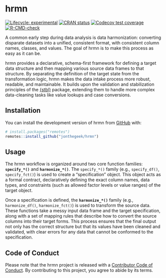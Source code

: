 
<!-- README.md is generated from README.Rmd. Please edit that file -->

# hrmn

<!-- badges: start -->

[![Lifecycle:
experimental](https://img.shields.io/badge/lifecycle-experimental-orange.svg)](https://lifecycle.r-lib.org/articles/stages.html#experimental)
[![CRAN
status](https://www.r-pkg.org/badges/version/hrmn)](https://CRAN.R-project.org/package=hrmn)
[![Codecov test
coverage](https://codecov.io/gh/jonthegeek/hrmn/graph/badge.svg)](https://app.codecov.io/gh/jonthegeek/hrmn)
[![R-CMD-check](https://github.com/jonthegeek/hrmn/actions/workflows/R-CMD-check.yaml/badge.svg)](https://github.com/jonthegeek/hrmn/actions/workflows/R-CMD-check.yaml)
<!-- badges: end -->

A common early step during data analysis is data harmonization:
converting disparate datasets into a unified, consistent format, with
consistent column names, classes, and values. The goal of hrmn is to
make this process as easy as it can be.

hrmn provides a declarative, schema-first framework for defining a
target data structure and then mapping various source data frames to
that structure. By separating the definition of the target state from
the transformation logic, hrmn makes the data intake process more
robust, readable, and maintainable. It builds upon the validation and
stabilization principles of the [{stbl}](https://stbl.api2r.org)
package, extending them to handle more complex data-cleaning tasks like
value lookups and case conversions.

## Installation

You can install the development version of hrmn from
[GitHub](https://github.com/) with:

``` r
# install.packages("remotes")
remotes::install_github("jonthegeek/hrmn")
```

## Usage

The hrmn workflow is organized around two core function families:
**`specify_*()`** and **`harmonize_*()`**. The `specify_*()` family
(e.g., `specify_df()`, `specify_fct()`) is used to create a
“specification” object. This object acts as a formal contract,
declaratively defining the exact column names, data types, and
constraints (such as allowed factor levels or value ranges) of the
target object.

Once a specification is defined, the **`harmonize_*()`** family (e.g.,
`harmonize_df()`, `harmonize_fct()`) is used to transform the source
data. These functions take a messy input data frame and the target
specification, along with a set of mapping rules that describe how to
convert the source columns into their target forms. This process ensures
that the final output not only has the correct structure but that its
values have been cleaned and validated, with clear errors for any data
that cannot be conformed to the specification.

## Code of Conduct

Please note that the hrmn project is released with a [Contributor Code
of Conduct](https://jonthegeek.github.io/hrmn/CODE_OF_CONDUCT.html). By
contributing to this project, you agree to abide by its terms.

